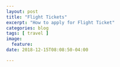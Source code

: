 ```yaml
---
layout: post
title: "Flight Tickets"
excerpt: "How to apply for Flight Ticket"
categories: blog
tags: [ travel ]
image:
  feature:
date: 2018-12-15T08:08:50-04:00

---
```

